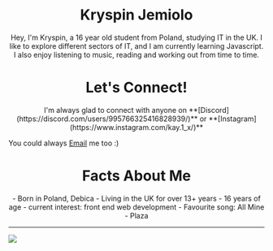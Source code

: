  <h1 align="center">Kryspin Jemiolo</h1>

<p align="center"> Hey, I'm Kryspin, a 16 year old student from Poland, studying IT in the UK. I like to explore different sectors of IT, and I am currently learning Javascript. I also enjoy listening to music, reading and working out from time to time.</p>

<h1 align="center"> Let's Connect!</h1>

<p align="center"> I'm always glad to connect with anyone on **[Discord](https://discord.com/users/995766325416828939/)** or **[Instagram](https://www.instagram.com/kay.1_x/)**

You could always <a href="mailto: contact@kryspinjemiolo.co.uk">Email</a> me too :)
 </p>

<h1 align="center"> Facts About Me </h1>

<p align="center">
- Born in Poland, Debica
- Living in the UK for over 13+ years
- 16 years of age
- current interest: front end web development
- Favourite song: All Mine - Plaza
</p1>

---

<a href="https://github.com/anuraghazra/github-readme-stats">
  <img align="center" src="https://github-readme-stats.vercel.app/api?username=kryspinjemiolo&include_all_commits=true&count_private=true&show_icons=true&theme=radical&title_color='#42ddf5'&text_color='#55de4e'&icon_color='#c45a73'" />
</a>
